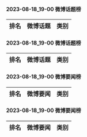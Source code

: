 #### 2023-08-18_19-00  微博话题榜

| 排名 | 微博话题 | 类别 |
| --- | --- | --- |
#### 2023-08-18_19-00  微博话题榜

| 排名 | 微博话题 | 类别 |
| --- | --- | --- |
#### 2023-08-18_19-00  微博要闻榜

| 排名 | 微博要闻 | 类别 |
| --- | --- | --- |
#### 2023-08-18_19-00  微博要闻榜

| 排名 | 微博要闻 | 类别 |
| --- | --- | --- |
